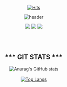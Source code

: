 <div align=center> 
  
[![Hits](https://hits.seeyoufarm.com/api/count/incr/badge.svg?url=https%3A%2F%2Fgithub.com%2Fgodchoi96%2Fgodchoi96&count_bg=%2314C7D1&title_bg=%23555555&icon=&icon_color=%23E7E7E7&title=hits&edge_flat=false)](https://hits.seeyoufarm.com)
  
![header](https://capsule-render.vercel.app/api?type=waving&color=auto&height=300&section=header&text=%20CSD%20World&fontSize=90&animation=fadeIn&fontAlignY=38&desc=Thank%20you%20for%20clicking%20on%20my%20page&descAlignY=51&descAlign=62)

<a href="https://ch-oi-story.tistory.com/" target="_blank"><img src="https://img.shields.io/badge/Blog-9DE4FF?style=for-the-badge&logo=appveyor&logo=Blog&logoColor=white"/></a> <a href="mailto:theyuri1337@naver.com" target="_blank"><img src="https://img.shields.io/badge/yuri1337-EA4335?style=for-the-badge&logo=appveyor&logoColor=white"/></a> <a href="https://www.linkedin.com/in/%EC%8A%B9%EB%8C%80-%EC%B5%9C-b75659231/" target="_blank"><img src="https://img.shields.io/badge/최승대-0A66C2?style=for-the-badge&logo=appveyor&logoColor=white"/></a>

<br></br>

## *** GIT STATS *** 
![Anurag's GitHub stats](https://github-readme-stats.vercel.app/api?username=ChoiDevv&show_icons=true&theme=dracula)<br></br>
[![Top Langs](https://github-readme-stats.vercel.app/api/top-langs/?username=ChoiDevv&layout=compact)](https://github.com/godChoi96/github-readme-stats)
